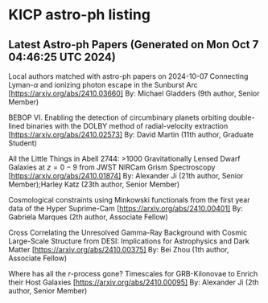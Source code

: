 # KICP astro-ph listing

## Latest Astro-ph Papers (Generated on Mon Oct  7 04:46:25 UTC 2024)

Local authors matched with astro-ph papers on 2024-10-07
Connecting Lyman-$\alpha$ and ionizing photon escape in the Sunburst Arc
[https://arxiv.org/abs/2410.03660]
By: Michael Gladders (9th author, Senior Member)

BEBOP VI. Enabling the detection of circumbinary planets orbiting double-lined binaries with the DOLBY method of radial-velocity extraction
[https://arxiv.org/abs/2410.02573]
By: David Martin (11th author, Graduate Student)

All the Little Things in Abell 2744: $>$1000 Gravitationally Lensed Dwarf Galaxies at $z=0-9$ from JWST NIRCam Grism Spectroscopy
[https://arxiv.org/abs/2410.01874]
By: Alexander Ji (21th author, Senior Member);Harley Katz (23th author, Senior Member)

Cosmological constraints using Minkowski functionals from the first year data of the Hyper Suprime-Cam
[https://arxiv.org/abs/2410.00401]
By: Gabriela Marques (2th author, Associate Fellow)

Cross Correlating the Unresolved Gamma-Ray Background with Cosmic Large-Scale Structure from DESI: Implications for Astrophysics and Dark Matter
[https://arxiv.org/abs/2410.00375]
By: Bei Zhou (1th author, Associate Fellow)

Where has all the $r$-process gone? Timescales for GRB-Kilonovae to Enrich their Host Galaxies
[https://arxiv.org/abs/2410.00095]
By: Alexander Ji (2th author, Senior Member)


